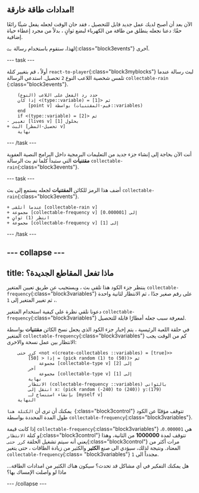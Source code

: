 ## امدادات طاقة خارقة!

الآن بعد أن أصبح لديك عمل جديد قابل للتحصيل ، فقد حان الوقت لجعله يفعل شيئًا رائعًا حقًا: دعنا نجعله ينطلق من طاقة من الكهرباء لبضع ثوانٍ ، بدلاً من مجرد إعطاء حياة إضافية.

لهذا، ستقوم باستخدام رسالة `بث`{:class="block3events"} آخرى.

\--- task \---

أولاً ، قم بتغيير كتلة `react-to-player`{:class="block3myblocks"} لبث رسالة عندما تلمس شخصية اللاعب النوع `2` تحصيل. استدعي الرسالة ` collectable-rain ` {:class="block3events"}.

```blocks3
    حدد رد الفعل على اللاعب (النوع)
    إذا كان <(type::variable) = [1]> ثم
        [point v] بواسطة (قيم-المقتنيات::variables)
    end
    if <(type::variable) = [2]> ثم
- تغيير [lives v] بحلول [1]    
+ البث [تحصيل-المطر v]
    نهاية
```

\--- /task \---

أنت الآن بحاجة إلى إنشاء جزء جديد من التعليمات البرمجية داخل البرامج النصية العفوية **مقتنيات** التي ستبدأ كلما تم بث الرسالة `collectable-rain`{:class="block3events"}.

\--- task \---

أضف هذا الرمز للكائن **المقتنيات** لجعله يستمع إلى بث `collectable-rain`{:class="block3events"}.

```blocks3
+ عندما أتلقى [collectable-rain v]
+ مجموعة [collectable-frequency v] إلى [0.000001]
+ انتظر (1) ثوانٍ
+ مجموعة [collectable-frequency v] إلى [1]
```

\--- /task \---

## \--- collapse \---

## title: ماذا تفعل المقاطع الجديدة؟

ينتظر جزء الكود هذا تلقي بث ، ويستجيب عن طريق تعيين المتغير `collectable-frequency`{:class="block3variables"} على رقم صغير جدًا ، ثم الانتظار لثانية واحدة ، ثم تغيير المتغير إلى `1`.

دعونا نلقي نظرة على كيفية استخدام المتغير `collectable-frequency`{:class="block3variables"} لمعرفة سبب جعله أمطارًا قابلة للتحصيل.

في حلقة اللعبة الرئيسية ، يتم إخبار جزء الكود الذي يجعل نسخ الكائن **مقتنيات** بواسطة المتغير `collectable-frequency`{:class="block3variables"} كم من الوقت يجب الانتظار بين عمل نسخة والاخرى:

```blocks3
    كرر حتى <not <(create-collectables ::variables) = [true]>>
        إذا < [50] = (pick random (1) to (50))> ثم
            مجموعة [collectable-type v] إلى [2]
        آخر
            مجموعة [collectable-type v] إلى [1]
        نهاية
        الانتظار (collectable-frequency ::variables) بالثواني
        انتقل إلى x: (pick random (-240) to (240)) y:(179)
        بإنشاء استنساخ لـ [myself v]
    النهاية
```

يمكنك أن ترى أن `الكتلة هنا `{:class="block3control"} تتوقف مؤقتًا عن الكود طول المدة المحددة بواسطة `collectable-frequency`{:class="block3variables"}.

إذا كانت قيمة `collectable-frequency`{:class="block3variables"} هي `0.000001`، و كتلة `الانتظار`{:class="block3control"} تتوقف لمدة **1000000** من الثانية، وهذا يعني أنه سيتم تشغيل الحلقة `كرر حتى`{:class="block3control"} مرات أكثر من المعتاد. ونتيجة لذلك، سيؤدي الى صنع **الكثير** والكثير من زيادة الطاقات ، حتى يتغير `collectable-frequency`{:class= "block3variables"} مجدداً الى `1`.

هل يمكنك التفكير في أي مشاكل قد تحدث؟ سيكون هناك الكثير من امدادات الطاقة…ماذا لو واصلت الإمساك بها؟

\--- /collapse \---